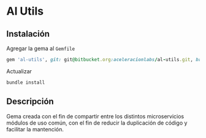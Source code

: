 # Al Utils

## Instalación

Agregar la gema al ```Gemfile```

```ruby
gem 'al-utils', git: git@bitbucket.org:aceleracionlabs/al-utils.git, branch: 'master'
```

Actualizar

```ruby
bundle install
```

## Descripción

Gema creada con el fin de compartir entre los distintos microservicios módulos de uso común, con el fin de reducir la 
duplicación de código y facilitar la mantención.

